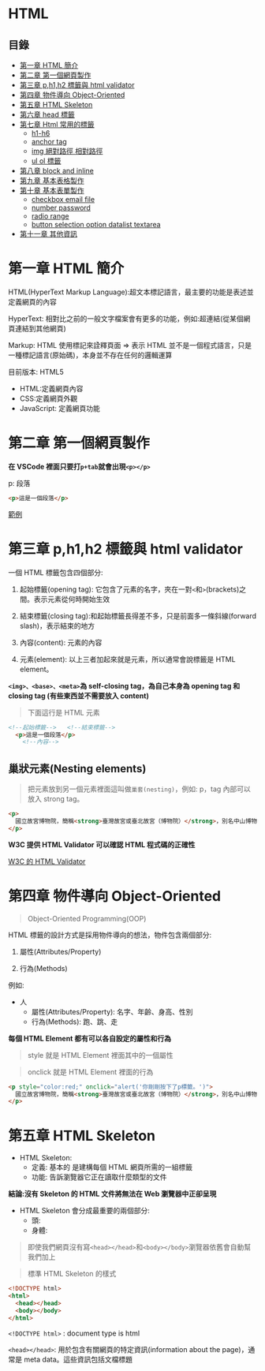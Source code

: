 # HTML

## 目錄

- [第一章 HTML 簡介](#第一章-HTML-簡介)
- [第二章 第一個網頁製作](#第二章-第一個網頁製作)
- [第三章 p,h1,h2 標籤與 html validator](#第三章-ph1h2-標籤與-html-validator)
- [第四章 物件導向 Object-Oriented](#第四章-物件導向-Object-Oriented)
- [第五章 HTML Skeleton](#第五章-HTML-Skeleton)
- [第六章 head 標籤](#第六章-head-標籤)
- [第七章 Html 常用的標籤](#第七章-Html-常用的標籤)
  - [h1-h6](#h1-h6)
  - [anchor tag](#anchor-tag)
  - [img 絕對路徑 相對路徑](#img-絕對路徑-相對路徑)
  - [ul ol 標籤](#ul-ol-標籤)
- [第八章 block and inline](#第八章-block-and-inline)
- [第九章 基本表格製作](#第九章-基本表格製作)
- [第十章 基本表單製作](#第十章-基本表單製作)
  - [checkbox email file](#checkbox-email-file)
  - [number password](#number-password)
  - [radio range](#radio-range)
  - [button selection option datalist textarea](#button-selection-option-datalist-textarea)
- [第十一章 其他資訊](#第十一章-其他資訊)

# 第一章 HTML 簡介

HTML(HyperText Markup Language):超文本標記語言，最主要的功能是表述並定義網頁的內容

HyperText: 相對比之前的一般文字檔案會有更多的功能，例如:超連結(從某個網頁連結到其他網頁)

Markup: HTML 使用標記來詮釋頁面 => 表示 HTML 並不是一個程式語言，只是一種標記語言(原始碼)，本身並不存在任何的邏輯運算

目前版本: HTML5

- HTML:定義網頁內容
- CSS:定義網頁外觀
- JavaScript: 定義網頁功能

# 第二章 第一個網頁製作

**在 VSCode 裡面只要打`p+tab`就會出現`<p></p>`**

p: 段落

```HTML
<p>這是一個段落</p>
```

[範例](前端/HTML/01.html)

# 第三章 p,h1,h2 標籤與 html validator

一個 HTML 標籤包含四個部分:

1. 起始標籤(opening tag): 它包含了元素的名字，夾在一對`<`和`>`(brackets)之間。表示元素從何時開始生效

2. 結束標籤(closing tag):和起始標籤長得差不多，只是前面多一條斜線(forward slash)，表示結束的地方

3. 內容(content): 元素的內容

4. 元素(element): 以上三者加起來就是元素，所以通常會說標籤是 HTML element。

**`<img>、<base>、<meta>`為 self-closing tag，為自己本身為 opening tag 和 closing tag (有些東西並不需要放入 content)**

> 下面這行是 HTML 元素

```HTML
<!--起始標籤-->   <!--結束標籤-->
  <p>這是一個段落</p>
    <!--內容-->
```

## 巢狀元素(Nesting elements)

> 把元素放到另一個元素裡面這叫做`巢套(nesting)`，例如: p，tag 內部可以放入 strong tag。

```html
<p>
  國立故宮博物院，簡稱<strong>臺灣故宮或臺北故宮（博物院）</strong>，別名中山博物院，為臺灣最具規模的博物館以及臺灣八景之一，也是古代中國藝術史與漢學研究機構。館舍位於臺北市士林區，一年可接待超過614萬人次的參訪旅客，曾位列2015年全球參觀人數第六多的藝術博物館。
</p>
```

**W3C 提供 HTML Validator 可以確認 HTML 程式碼的正確性**

[W3C 的 HTML Validator](https://validator.w3.org/)

# 第四章 物件導向 Object-Oriented

> Object-Oriented Programming(OOP)

HTML 標籤的設計方式是採用物件導向的想法，物件包含兩個部分:

1. 屬性(Attributes/Property)

2. 行為(Methods)

例如:

- 人
  - 屬性(Attributes/Property): 名字、年齡、身高、性別
  - 行為(Methods): 跑、跳、走

**每個 HTML Element 都有可以各自設定的屬性和行為**

> style 就是 HTML Element 裡面其中的一個屬性

> onclick 就是 HTML Element 裡面的行為

```html
<p style="color:red;" onclick="alert('你剛剛按下了p標籤。')">
  國立故宮博物院，簡稱<strong>臺灣故宮或臺北故宮（博物院）</strong>，別名中山博物院，為臺灣最具規模的博物館以及臺灣八景之一，也是古代中國藝術史與漢學研究機構。館舍位於臺北市士林區，一年可接待超過614萬人次的參訪旅客，曾位列2015年全球參觀人數第六多的藝術博物館。
</p>
```

# 第五章 HTML Skeleton

- HTML Skeleton:
  - 定義: 基本的 是建構每個 HTML 網頁所需的一組標籤
  - 功能: 告訴瀏覽器它正在讀取什麼類型的文件

**結論:沒有 Skeleton 的 HTML 文件將無法在 Web 瀏覽器中正卻呈現**

- HTML Skeleton 會分成最重要的兩個部分:
  - 頭: <head></head>
  - 身體:<body></body>

> 即使我們網頁沒有寫`<head></head>`和`<body></body>`瀏覽器依舊會自動幫我們加上

> 標準 HTML Skeleton 的樣式

```html
<!DOCTYPE html>
<html>
  <head></head>
  <body></body>
</html>
```

`<!DOCTYPE html>` : document type is html

`<head></head>`: 用於包含有關網頁的特定資訊(information about the page)，通常是 meta data。這些資訊包括文檔標題<title> tag(這是強制性的)、script 或 css 文件等內容。

`<body></body>`: 網頁使用者可看見的內容，定義文檔的正文

`lang屬性`: 可以設定網頁的語言，[html lang attribute](https://www.w3schools.com/tags/ref_language_codes.asp)

    > Chinese (Traditional) :`zh-Hant`

`<!---->`: HTML 的註解寫法
`<meta charset="UTF-8" />`: 要放在<head></head>標籤裡面的最上面；charset:character set 的意思，文字編碼使用`UTF-8`

`meta`:是用來定義這個網頁本身的資訊

` <meta name="viewport" content="width=device-width, initial-scale=1.0" />` : viewport=>視窗，內容:設備寬度，網頁初始放大程度:原始大小，不放大也不縮小

    - 用 chorme 按 F12 可以看出`initial-scale=1.0"`的效果

```html
<!DOCTYPE html>
<html>
  <head>
    <title>我第一個製作的網頁</title>
  </head>
  <body>
    <h1>國立故宮博物院</h1>
    <h2>簡介：</h2>
    <p>
      國立故宮博物院，簡稱<strong>臺灣故宮</strong>或臺北故宮（博物院），別名中山博物院，為臺灣最具規模的博物館以及臺灣八景之一，也是古代中國藝術史與漢學研究機構。館舍位於臺北市士林區，一年可接待超過614萬人次的參訪旅客，曾位列2015年全球參觀人數第六多的藝術博物館。
      國立故宮博物院是隸屬於中華民國行政院的中央二級機關，故宮院長為特任官，視同部會首長。它的前身是成立於京兆地方（今北京）紫禁城外廷的古物陳列所，1925年10月10日在紫禁城內廷另外組織了故宮博物院，後來因為抗日戰爭爆發輾轉遷移至南京市和四川省等地，古物陳列所於第二次世界大戰後裁撤併入國立中央博物院籌備處。隨後第二次國共內戰衝突導致時局再陷動盪，包括國立北平故宮博物院在內的6個機構於是在1948年11月10日決定遷往臺灣，幾經改組易名，最終由國立北平故宮博物院和國立中央博物院籌備處合併為國立故宮博物院，1965年11月12日在臺北現址復院開幕。此後，博物館致力打造成為文化創意產業加值應用的虛擬博物館，館舍也歷經多次整修擴建。
    </p>
    <h2>故宮文物：</h2>
    <p>
      國立故宮博物院典藏為數近70萬件文物與藝術作品，大部分是原先國立北平故宮博物院、國立中央博物院籌備處和國立北平圖書館等機構所藏來自紫禁城、盛京行宮、避暑山莊、頤和園、靜宜園和國子監等處皇家舊藏；另有部分是編列預算購置，接收自第二次世界大戰結束日本歸還部分文物，以及透過各界捐贈和徵集而來。藏品時間跨度涵蓋新石器時代至今長達8,000年，各類藏品分別交由器物處、書畫文獻處和南院處等3個策展部門管理，當中以長篇銘文的青銅器、古代早期的名家書畫、善本古籍和官窯瓷器等蒐藏最具影響力。展廳內是按照文物類別以編年方式系統性地陳設7,000件展品，器物類展件相隔半年至2年輪換一次，書畫和圖書文獻類展件為每3個月定期更換。
      院區： 北部院區、南部院區
      故宮三寶：故宮三寶一般是指臺北國立故宮博物院蒐藏的范寬〈谿山行旅圖〉、郭熙〈早春圖〉和李唐〈萬壑松風圖〉等三幅北宋巨碑式水墨畫。近年亦有將〈翠玉白菜〉、〈肉形石〉和〈毛公鼎〉合稱之說法。
    </p>
  </body>
</html>
```

**在 vscode 裡面，只要打`!`就可以跳出 HTML Skeleton**

```html
<!DOCTYPE html>
<!--lang屬性可以設定網頁的語言-->
<html lang="en">
  <head>
    <meta charset="UTF-8" />
    <meta name="viewport" content="width=device-width, initial-scale=1.0" />
    <title>Document</title>
  </head>
  <body>
    <h1>國立故宮博物院</h1>
    <h2>簡介：</h2>
    <p>
      國立故宮博物院，簡稱<strong>臺灣故宮</strong>或臺北故宮（博物院），別名中山博物院，為臺灣最具規模的博物館以及臺灣八景之一，也是古代中國藝術史與漢學研究機構。館舍位於臺北市士林區，一年可接待超過614萬人次的參訪旅客，曾位列2015年全球參觀人數第六多的藝術博物館。
      國立故宮博物院是隸屬於中華民國行政院的中央二級機關，故宮院長為特任官，視同部會首長。它的前身是成立於京兆地方（今北京）紫禁城外廷的古物陳列所，1925年10月10日在紫禁城內廷另外組織了故宮博物院，後來因為抗日戰爭爆發輾轉遷移至南京市和四川省等地，古物陳列所於第二次世界大戰後裁撤併入國立中央博物院籌備處。隨後第二次國共內戰衝突導致時局再陷動盪，包括國立北平故宮博物院在內的6個機構於是在1948年11月10日決定遷往臺灣，幾經改組易名，最終由國立北平故宮博物院和國立中央博物院籌備處合併為國立故宮博物院，1965年11月12日在臺北現址復院開幕。此後，博物館致力打造成為文化創意產業加值應用的虛擬博物館，館舍也歷經多次整修擴建。
    </p>
  </body>
</html>
```

# 第六章 head 標籤

[head 標籤說明](https:/htmlhead.dev)

` <meta name="description" content="這是一個簡單介紹故宮博物院的網站" />`: 加這行有助於 SEO，幫助人們更容易找到這個網站；搜尋引擎下面的文字介紹也會來自這裡的`content`
`<meta name="robots" content="index,follow" />`:讓搜尋引擎能較容易找到網頁
`<meta name="googlebot" content="index,follow" />`:讓 GOOGLE 的搜尋引擎能更容易地找到你的網頁
`<meta name="author" content="Jaon Hu" />`:可以設定網頁的作者是誰

# 第七章 Html 常用的標籤

### h1-h6

- <h1>到<h6>標籤用於定義HTML標題。<h1>是最重要的~<h6>是最不重要的
- HTML 裡面沒有<h7>標籤

**注意:每頁只使用一個<h1>，這應該代表整個頁面的主業標題/主題**

**特別注意:<h1>~<h6>的標籤並不是拿來調整文字大小，文字大小應該使用 css 做修改，HTML 標籤的任務是定義整個網頁架構，因此並須正確的使用 HTML 標籤，才可以讓網頁做到 SEO(Search Engine Optimization)**

### anchor tag

- `<p>`標籤定義了一個段落。瀏覽器會自動在每個`<p>`元素之前和之後添加一行空行
- `<a>`標籤(anchor tag):用於網頁的超連結，用於在連結其他網頁或同一網頁的某些部份

  - 屬性:

  1. `href`(hypertext reference)=>`<a href=""></a>`，他用於提供 absolute linking 或 relative linking 作為其'href'的值
  2. `target`: 用來決定新頁面是否會開啟新的瀏覽器分頁
     - `_self`(預設): 顯示的地方為目前的網頁
     - `_blank`: 會開啟新的分頁顯示
     - `_blank`: 會開啟新的分頁顯示

  - 也可以用`<base>`標籤來定義所有`<a>`標籤的 target

  ```html
  <head>
    <base target="_blank" />
    <!--讓預設變target="_blank"-->
  </head>
  ```

```html
<!-- 相對連結 -->
<a href="https://www.npm.gov.tw/" target="_self">故宮網站連結</a>
<a href="https://www.npm.gov.tw/" target="_blank">故宮網站連結</a>
<!-- 相對連結 -->
<a href="./html.md">html說明文件</a>
```

### img 絕對路徑 相對路徑

- `<img>`標籤用於 HTML 頁面中嵌入圖像，`src`(source)是圖片來源，`alt`(alternative)是圖片無法顯示時使用的替代文字

- `<img>、<base>、<meta>`為 self-closing tag，為自己本身為 opening tag 和 closing tag (有些東西並不需要放入 content)

  1.絕對路徑(absolute linking/path):使用完整的 URL 當作連結對象，如果要連結不在伺服器內的資源時就要使用絕對路徑

  2.相對路徑(relative linking/path):可以連結到相對目前文件所在位置的檔案

        - `.`:代表目前HTML文件所在資料夾位置
        - `..`:代表上層資料夾位置
        - `/`:可以從根目錄向下連結

**注意:文件與檔案名稱不建議中間留空白，不然路徑很容易抓不到!!**

```html
<!-- 鄉對路徑 -->
<img
  width="600"
  height="300"
  src="./範例/故宮範例/img/故宮圖片1.jpeg"
  alt="無法顯示"
/>
<!-- 絕對路徑 -->
<img
  width="600"
  height="300"
  src="https://upload.wikimedia.org/wikipedia/commons/b/b4/NationalPalace_MuseumFrontView.jpg"
  alt="無法顯示"
/>
```

### ul ol 標籤

- `<ul>`:代表 unordered list，沒有順序性的列表
- `<ol>`:代表 ordered list，有順序性的列表
- `<li>`:`<ul>`和`<ol>`裡面的東西，有幾個東西就要放幾個`<li>`

```html
<h2>故宮院區</h2>
<ul>
  <li>北部院區</li>
  <li>南部院區</li>
</ul>
```

```html
<h2>故宮三寶</h2>
<ol>
  <li>范寬〈谿山行旅圖〉</li>
  <li>郭熙〈早春圖〉</li>
  <li>李唐〈萬壑松風圖〉</li>
</ol>
```

**[<ol>是可以設定改變排序樣式的屬性](https://developer.mozilla.org/en-US/docs/Web/HTML/Element/ol)**

```html
<h2>故宮三寶</h2>
<ol type="i">
  <li>范寬〈谿山行旅圖〉</li>
  <li>郭熙〈早春圖〉</li>
  <li>李唐〈萬壑松風圖〉</li>
</ol>
```

**[<ul>是可以設定改變排序樣式的屬性](https://developer.mozilla.org/en-US/docs/Web/HTML/Element/ul)**

- type:
  - circle
  - disc
  - square

**預設是:disc**

**注意:這些屬性都可以用 css 來設計，建議用 css 來做**

```html
<h2>故宮三寶</h2>
<ol type="disc">
  <li>范寬〈谿山行旅圖〉</li>
  <li>郭熙〈早春圖〉</li>
  <li>李唐〈萬壑松風圖〉</li>
</ol>
```

**也可以使用巢狀元素(Nesting elements)的形式**

```html
<h2>故宮三寶</h2>
<ol>
  <li>范寬〈谿山行旅圖〉</li>
  <li>郭熙〈早春圖〉</li>
  <li>李唐〈萬壑松風圖〉</li>
  <li>
    另外三寶
    <ol>
      <li>〈翠玉白菜〉</li>
      <li>〈肉形石〉</li>
      <li>〈毛公鼎〉</li>
    </ol>
  </li>
</ol>
```

```html
<h2>故宮三寶</h2>
<ol>
  <li>范寬〈谿山行旅圖〉</li>
  <li>郭熙〈早春圖〉</li>
  <li>李唐〈萬壑松風圖〉</li>
  <li>
    另外三寶
    <ul>
      <li>〈翠玉白菜〉</li>
      <li>〈肉形石〉</li>
      <li>〈毛公鼎〉</li>
    </ul>
  </li>
</ol>
```

# 第八章 block and inline

**在 HTML 中有兩種重要元素的類別:**

- block elements(區塊級元素):

  - 定義: 在頁面中組成一個可見區塊，會單獨佔據一行，前後內容都將以一個換行分隔
  - 作用: 傾向作為於頁面上的結構化元素(structural elements)

    - 段落: <p>
    - 列表: <ul>、<ol>
    - 導航選單(navigation menus)
    - 頁尾(footers)
    - <body>
    - <div>

  - 注意: block element 不會巢套在 inline elements 中，但有可能會巢套其他 block element 中。例如:<div>(division)，但 inline elements 可以巢套在 block element 之中。

- inline-block: 留到 css box model 再解釋

- inline elements:
  - 定義: 放在 block elements 之中的內容，這些元素只由文件內容的一小部分組成，而非由完整的段落或群組式內容組成
  - 用法呈現: 當好幾個 inline elements 放一起，會以並排的方式呈現
    - <a>
    - <span>

# 第九章 基本表格製作

**製作表格必須使用以下這幾種標籤:**

- `<table>` : 定義了整個表格
- `<tr>`(table row) : 用於建構每一行
- `<th>`(table head) : 定義 HTML 表格中的標題單元格
- `<td>`(table data): 定義實際數據

**注意:<td>和<th>並不會重複使用**

**製作表格常用屬性:**

- `colspan`: 定義表格單元格應跨越的列數
- `rowspan`: 定義表格單元格應跨越的行數

```html
<table>
  <tr>
    <th colspan="3">國立故宮博物院</th>
  </tr>
  <tr>
    <th>所屬部門</th>
    <th>員額</th>
    <th>授權法源</th>
  </tr>

  <tr>
    <td>行政院</td>
    <td>502人(2020年)</td>
    <td><<行政院組織法>> <<國立故宮博物院組織法>></td>
  </tr>
</table>
```

**選擇性使用的標籤:(語意上的標籤對外觀沒有任何影響)**

- `<thead>`: 定義表格的表頭部分，通常包含標題列（header row），用於描述表格的每一列的含義。

```html
<table>
  <thead>
    <tr>
      <th>Name</th>
      <th>Age</th>
      <th>City</th>
    </tr>
  </thead>
</table>
```

- `<tbody>`: 定義表格的主要內容部分（body），通常用於存放多行數據

```html
<table>
  <thead>
    <tr>
      <th>Name</th>
      <th>Age</th>
      <th>City</th>
    </tr>
  </thead>
  <tbody>
    <tr>
      <td>John</td>
      <td>25</td>
      <td>New York</td>
    </tr>
    <tr>
      <td>Jane</td>
      <td>30</td>
      <td>San Francisco</td>
    </tr>
  </tbody>
</table>
```

- `<tfoot>`:定義表格的表尾部分，通常用於顯示總結或附加資訊。

```html
<table>
  <thead>
    <tr>
      <th>Name</th>
      <th>Age</th>
      <th>City</th>
    </tr>
  </thead>
  <tbody>
    <tr>
      <td>John</td>
      <td>25</td>
      <td>New York</td>
    </tr>
    <tr>
      <td>Jane</td>
      <td>30</td>
      <td>San Francisco</td>
    </tr>
  </tbody>
  <tfoot>
    <tr>
      <td colspan="3">Total: 2 entries</td>
    </tr>
  </tfoot>
</table>
```

# 第十章 基本表單製作

**表單目的和作用: 前端 HTML 表單內的資料會被傳到後端伺服器，而伺服器會把收到的資料存放到資料庫，再回傳一個回應給客戶端**

**<From>標籤的屬性:**

- action: 定義了在 HTML 文檔中提交表單時將表單數據發送到何處
- method: 告訴瀏覽器如何將表單數據發送到伺服器(沒有做預設的值會是 GET)
  - GET:
    - 方法:from data 會被附加到 action 指定的 URL，並且用`?`分隔數據。
    - 用途: 通常用來向伺服器發送非隱密資料，或向伺服器請求資料
  - POST:
    - 方法: 會把資料隱藏起來，不會出現在 URL 裡面，必須在 DevTools 才能看見資料
    - 用途: 通常用來向伺服器寄出隱密資料(例如密碼)，或用來向伺服器送出需要被儲存或處理的資料

**注意:在<from>標籤內的所有內容，有設定 name 屬性的資料才會被送到後端伺服器**

> 可從網址查看

**常見<input>標籤屬性:**

- type:
  - text
  - checkbox
  - email
  - file
  - number
  - password
  - radio
  - range
- checked
- max
- min
- maxlength
- minlength
- placeholder
- required
- value

**<button>標籤若放在<from>標籤內，則預設的 type 是 submit**

**跟<input>常用的搭配為<label>，<label>有一個屬性叫`for`，若這屬性和<input>裡的`id`屬性名稱相同的話，就可以再點 label 時<input>同時被聚焦**

```html
<label for="name">name</label> <input id="name" type="text" name="name" />
```

[input 說明文件](https://developer.mozilla.org/en-US/docs/Web/HTML/Element/input)

### checkbox email file

1. checkbox:

- checkbox 的 label 標籤大多會放在 input 的後面，label 的 for 和 id 名稱要一樣,這樣在點 label 的文字時才會憶起跟著打勾
- 要記得在 input 標籤裡面增加 name 的屬性，submit 才會把資料給後端
- 如果沒有特別設定 input 裡面的 value 屬性的話，打勾預設為 on，沒有打勾就不會送東西給後端
- input 裡面直接加屬性 checked 預設就會是打勾的
- type 為 text，value 是使用者所決定，但 checkbox 的 value 是由前端工程師所決定

```html
<input
  type="checkbox"
  id="newspaper"
  name="newspaper"
  value="subscribe"
  checked
/>
<label for="newspaper">order newspaper?</label>
```

**小題外話: 行為經濟學:有關器官捐贈問題，可以預設打勾，不要再把勾勾拿掉**

2. email:

- email 外表跟 type 設定 text 沒什麼不同，差別只差在他會檢查格式是否符合 email，若不符合是不會讓使用者提交表單，他會跑一個警告告訴使用者請填入 email 格式

- input 有個屬性叫 required，意思是強制讓使用者輸入這格欄位，若沒填入欄位是不可以提交表單

```html
<input
 <label for="email">email</label>
<input type="email" name="email" id="email" required />
```

3. file:

- 可以讓使用者上傳文件到後端

```html
<input type="file">請上傳檔案</input>
```

### number password

4. number:

- 只能輸入數字，並且有上下箭頭可以選

- 如果想讓使用者預設有值，可以在後面加上 value 這個屬性，並且賦予它值

- 年齡有特別的屬性: min(最小值)和 max(最大值)

- step 屬性:

  - 可以設定按上下一次跳多少數字間隔，但只有整數，如果不寫預設值為 1
  - 若 step 設定為整數就只能填整數，若設定為小數點可以填包含小數點的值

```html
<label for="age">age:</label>
<input
  type="number"
  name="age"
  id="age"
  min="0"
  max="125"
  step="2"
  step="0.1"
/>
```

5. password:

- 輸入的東西會成為 `*` ，不會直接被看到
- minlength: 限制最短長度
- maxlength: 限制最長長度
- placeholder: 在沒有填值的情況下預設會出現的東西

```html
<label for="password">password</label>
<input type="password" id="password" name="password" minlength="6" />

<input type="checkbox" id="showPassword" />
<label for="showPassword">show password</label>

<script>
  let showPassword = document.queryselector("#showPassword");
  let password = document.queryselector("#password");
  showPassword.addElementListener("click", () => {
    if (password.type === "text") {
      password.type = "password";
    } else {
      password.type = "text";
    }
  });
</script>
```

**min 和 max 是給數字使用 minlength 和 maxlength 是給輸入文字(text、password)使用**

### radio range

6. range

- 設定屬性 type 為 range 和 type 為 number 其實是一樣的，只不過一個是輸入，一個是用拖拉決定值
- 可以在 input 的前後面加數字，可以設定範圍

```html
<label for="height">height:</label> 0<input
  type="range"
  name="height"
  id="height"
  min="0"
  max="250"
  step="50"
/>250
```

7. radio

- 與 checkbox 不一樣的點在於 在一個選項集合裡面 checkbox 可以多選，但 radio 是單選
- 由 name 來控制是否是一個 set，屬性 name 名稱一樣代表是一組 set
- checked 一樣可以預設勾選的選項
- 若要強制填寫要在相同 name 的 其中一個 input tag 裡面加上 required

```html
<input type="radio" id="male" value="male" name="gender" />
<label for="male">male</label>
<input type="radio" id="female" value="female" name="gender" required />
<label for="female">female</label>
<input type="radio" id="other" value="other" name="gender" />
<label for="other">other</label>
```

# button selection option datalist textarea

**其他的標籤:**

1. button:

- 如果放在 form 標籤裡面，預設的值會是 submit
- 有三種不同的 type
  - submit: 如果放在表單裡面，點擊時就會把表單的資料給交出去給後端
  - reset: 所有的值都會被重新設定
  - button: 預設的 type，前提是不要放在 form 裡面

2. selection: 下拉是選單，裡面會包含 option tag

3. option: 為下拉式選單的選項，value 屬性為會送給後端的值，content 內容則是顯示給使用者的文字

- 若要清除預設，可以加一個空白的 option，為了避免傳空白的值記得在 select 標籤裡面新增 required 屬性

```html
<label for="gender">gender</label>
<select name="gender" id="gender" required>
  <option></option>
  <option value="male">male</option>
  <option value="female">female</option>
  <option value="other">other</option>
</select>
```

4. datalist

- 可以幫 input tag 完成自動填入的功能

- 方法: input tag 的屬性 list 值要填上跟 datalist tag id 一樣的名稱，這樣在 input 輸入有相似的字，就會自動跑出選項

- datalist 裡的選項也是使用 option 去包裹，用法和 select 裡的 option 一樣

```html
<label for="area">地區</label>
<input list="area_list" type="text" id="area" name="area" />
<datalist id="area_list">
  <option value="Taipei">Taipei City</option>
  <option value="New Taipei">New Taipei City</option>
  <option value="Taoyuan">Taoyuan City</option>
  <option value="Taichung">Taichung City</option>
  <option value="Tainan">Tainan City</option>
  <option value="Kaohsiung">Kaohsiung City</option>
</datalist>
```

5. textarea

- 可以讓使用者自動拖拉設定大小的輸入框
- 有兩個屬性可以設定大小
  1. cols: 行的數量
  2. rows: 列的數量

```html
<label for="suggestion"></label>
<textarea
  name="suggestion"
  cols="30"
  rows="10"
  id="suggestion"
  placeholder="Write some suggestion"
></textarea>
```

# 第十一章 其他資訊

1. HTML 中的注註解以`<!--`開頭並以`-->`結尾

- 功用:
  - 過一個月或一年以後回來看自己的程式碼看得懂
  - 跟別人憶起工作的時候，讓別人看得懂

2. <br> 標籤: 插入一個換行符號。

- 使用時機: 想換行但不想要開始一個新<p> 標籤的時候，例如:寫詩或寫住址

```html
<p>
  Shall I compare thee to a summer’s day?<br />
  Thou art more lovely and more temperate:<br />
  Rough winds do shake the darling buds of May,<br />
  And summer’s lease hath all too short a date:<br />
  Sometime too hot the eye of heaven shines,<br />
  And often is his gold complexion dimm’d; <br />
  And every fair from fair sometime declines, <br />
  By chance, or nature’s changing course untrimm’d; <br />
  But thy eternal summer shall not fade, <br />
  Nor lose possession of that fair thou ow’st, <br />
  Nor shall death brag thou wander’st in his shade, <br />
  When in eternal lines to time thou grow’st: <br />
  So long as men can breathe, or eyes can see, <br />
  So long lives this, and this gives life to thee.<br />
</p>
```

3. <hr>(horizontal rule) 標籤: 水平規則，段落之間的主題中斷

- 例如: 故事中場景變化，或章節內的主題轉移

4. HTML entity: 可以使用與號(&)開頭並以分號(;)結尾
   [HTML entity](https://www.htmlsymbols.xyz/)

5. index.html 是伺服器在目錄中查找的默認文件，打 domain name 連過來就會先找 index.html

6. self-closing tag 和所有其他標籤之間的重要區別是自閉合標籤，代表 void element。img 和 br 等 void element 不能包含任何 content。所有其他標籤可能(但不是必須)包含 content。

7. Favicon 是 favorites icon 的縮寫，瀏覽器可以將 favicon 顯示於瀏覽器的網址列中，也可置於書籤列表的網站名前，通常來說 icon 的名稱會設定為 favicon.ico

```html
<link rel="icon" href="./故宮範例/img/favicon.ico" />
```

